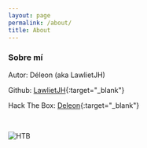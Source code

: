 ```yaml
---
layout: page
permalink: /about/
title: About
---
```


### Sobre mí

Autor: Déleon (aka LawlietJH)

Github: [LawlietJH](https://github.com/LawlietJH){:target="_blank"}

Hack The Box: [Deleon](https://app.hackthebox.com/profile/861002){:target="_blank"}

<script src="https://www.hackthebox.eu/badge/861002"></script>

<br>

![HTB](../assets/DeleonHTB.png)